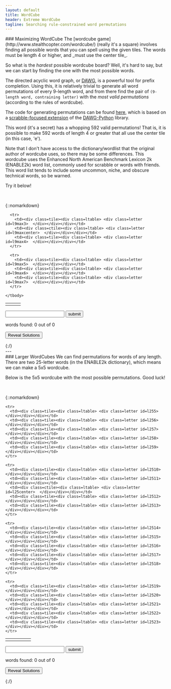 ```yaml
---
layout: default
title: WordCube
header: Extreme WordCube
tagline: Searching rule-constrained word permutations
---
```

<link rel="stylesheet" type="text/css" href="wordcube.css">

<div markdown="1">
### Maximizing WordCube
The [wordcube game](http://www.stealthcopter.com/wordcube/) (really it's a square) involves finding all possible words that you can spell using the given tiles. The words must be length 4 or higher, and _must use the center tile_.

So what is the _hardest_ possible wordcube board? Well, it's hard to say, but we can start by finding the one with the most possible words.

The directed acyclic word graph, or [DAWG](https://en.wikipedia.org/wiki/Suffix_automaton), is a powerful tool for prefix completion. Using this, it is relatively trivial to generate all word permutations of every 9-length word, and from there find the pair of `(9-length word, contraining letter)` with the _most valid permutations_ (according to the rules of wordcube).

The code for generating permutations can be found [here](https://github.com/dqlynch/scrabblesolver/blob/master/scrabble_solver/perm_count.py), which is based on a [scrabble-focused extension](https://github.com/dqlynch/scrabblesolver/blob/master/scrabble_solver/scrabble_dawg.py) of the [DAWG-Python](https://github.com/pytries/DAWG-Python) library.

This word (it's a secret) has a whopping 592 valid permutations! That is, it is possible to make 592 words of length 4 or greater that all use the center tile (in this case, 'e').

Note that I don't have access to the dictionary/wordlist that the original author of wordcube uses, so there may be some differences. This wordcube uses the Enhanced North American Benchmark Lexicon 2k (ENABLE2k) word list, commonly used for scrabble or words with friends. This word list tends to include some uncommon, niche, and obscure technical words, so be warned.

Try it below!
</div>
<br>

{::nomarkdown}
<div markdown="0">
  <!-- jquery sdn -->
  <script
    src="https://code.jquery.com/jquery-3.3.1.min.js"
    integrity="sha256-FgpCb/KJQlLNfOu91ta32o/NMZxltwRo8QtmkMRdAu8="
    crossorigin="anonymous"></script>
  <script src="./wordcube.js"></script>

  <!-- Blurb -->

  <!--wordcube table-->
  <!--idfk lol...
    https://stackoverflow.com/questions/20456694/grid-of-responsive-squares/20457076#20457076 -->

  <table class="cube9max">
    <tbody>
      <tr>
        <td><div class=tile><div class=ltable> <div class=letter id=l9max0>  </div></div></div></td>
        <td><div class=tile><div class=ltable> <div class=letter id=l9max1>  </div></div></div></td>
        <td><div class=tile><div class=ltable> <div class=letter id=l9max2>  </div></div></div></td>
      </tr>

      <tr>
        <td><div class=tile><div class=ltable> <div class=letter id=l9max3>  </div></div></div></td>
        <td><div class=ctile><div class=ltable> <div class=letter id=l9maxcenter>  </div></div></div></td>
        <td><div class=tile><div class=ltable> <div class=letter id=l9max4>  </div></div></div></td>
      </tr>

      <tr>
        <td><div class=tile><div class=ltable> <div class=letter id=l9max5>  </div></div></div></td>
        <td><div class=tile><div class=ltable> <div class=letter id=l9max6>  </div></div></div></td>
        <td><div class=tile><div class=ltable> <div class=letter id=l9max7>  </div></div></div></td>
      </tr>

    </tbody>
  </table>

  <!-- wordcube input-->
  <p>
    <input type="text" name="word_entry" id="word_entry9max" autocomplete="off" onkeydown="
      if (event.keyCode == 13) {
        $('#submitword9max').click()
      }
    ">
    <input type="submit" id="submitword9max" value="submit" onclick="submitword('9max')">
  </p>

  <!-- Solutions-->
  <p>
    words found: <span id="numfound9max">0</span> out of <span id="totalwords9max">0</span>
  </p>
  <p id="foundwords9max"> </p>

  <p><input type="submit" id="reveal9max" value="Reveal Solutions" onclick="reveal('9max')"></p>
  <p id="solutions9max"> </p>
</div>
{:/}



<div markdown="1">
---
<br>
### Larger WordCubes
We can find permutations for words of any length. There are two 25-letter words (in the ENABLE2k dictionary), which means we can make a 5x5 wordcube.

Below is the 5x5 wordcube with the most possible permutations. Good luck!
</div>
<br>

{::nomarkdown}
<table class="cube25">
  <tbody>
    <tr>
      <td><div class=tile><div class=ltable> <div class=letter id=l250>  </div></div></div></td>
      <td><div class=tile><div class=ltable> <div class=letter id=l251>  </div></div></div></td>
      <td><div class=tile><div class=ltable> <div class=letter id=l252>  </div></div></div></td>
      <td><div class=tile><div class=ltable> <div class=letter id=l253>  </div></div></div></td>
      <td><div class=tile><div class=ltable> <div class=letter id=l254>  </div></div></div></td>
    </tr>

    <tr>
      <td><div class=tile><div class=ltable> <div class=letter id=l255>  </div></div></div></td>
      <td><div class=tile><div class=ltable> <div class=letter id=l256>  </div></div></div></td>
      <td><div class=tile><div class=ltable> <div class=letter id=l257>  </div></div></div></td>
      <td><div class=tile><div class=ltable> <div class=letter id=l258>  </div></div></div></td>
      <td><div class=tile><div class=ltable> <div class=letter id=l259>  </div></div></div></td>
    </tr>

    <tr>
      <td><div class=tile><div class=ltable> <div class=letter id=l2510>  </div></div></div></td>
      <td><div class=tile><div class=ltable> <div class=letter id=l2511>  </div></div></div></td>
      <td><div class=ctile><div class=ltable> <div class=letter id=l25center>  </div></div></div></td>
      <td><div class=tile><div class=ltable> <div class=letter id=l2512>  </div></div></div></td>
      <td><div class=tile><div class=ltable> <div class=letter id=l2513>  </div></div></div></td>
    </tr>

    <tr>
      <td><div class=tile><div class=ltable> <div class=letter id=l2514>  </div></div></div></td>
      <td><div class=tile><div class=ltable> <div class=letter id=l2515>  </div></div></div></td>
      <td><div class=tile><div class=ltable> <div class=letter id=l2516>  </div></div></div></td>
      <td><div class=tile><div class=ltable> <div class=letter id=l2517>  </div></div></div></td>
      <td><div class=tile><div class=ltable> <div class=letter id=l2518>  </div></div></div></td>
    </tr>

    <tr>
      <td><div class=tile><div class=ltable> <div class=letter id=l2519>  </div></div></div></td>
      <td><div class=tile><div class=ltable> <div class=letter id=l2520>  </div></div></div></td>
      <td><div class=tile><div class=ltable> <div class=letter id=l2521>  </div></div></div></td>
      <td><div class=tile><div class=ltable> <div class=letter id=l2522>  </div></div></div></td>
      <td><div class=tile><div class=ltable> <div class=letter id=l2523>  </div></div></div></td>
    </tr>

  </tbody>
</table>

<!-- wordcube input-->
<p>
  <input type="text" name="word_entry" id="word_entry25" autocomplete="off" onkeydown="
    if (event.keyCode == 13) {
      $('#submitword25').click()
    }
  ">
  <input type="submit" id="submitword25" value="submit" onclick="submitword('25')">
</p>

<!-- Solutions-->
<p>
  words found: <span id="numfound25">0</span> out of <span id="totalwords25">0</span>
</p>
<p id="foundwords25"> </p>

<p><input type="submit" id="reveal25" value="Reveal Solutions" onclick="reveal('25')"></p>
<p id="solutions25"> </p>
{:/}
